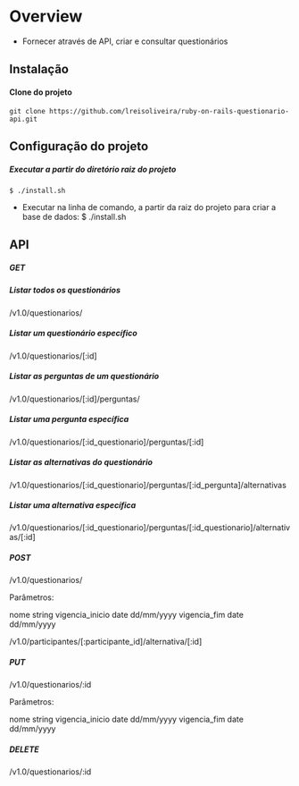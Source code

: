 # Overview

- Fornecer através de API, criar e consultar questionários

## Instalação
#### Clone do projeto
    git clone https://github.com/lreisoliveira/ruby-on-rails-questionario-api.git

## Configuração do projeto
##### Executar a partir do diretório raiz do projeto
```
$ ./install.sh
```

- Executar na linha de comando, a partir da raiz do projeto para criar a base de dados:
    $ ./install.sh

## API
##### GET
##### Listar todos os questionários

/v1.0/questionarios/

##### Listar um questionário específico

/v1.0/questionarios/[:id]

##### Listar as perguntas de um questionário

/v1.0/questionarios/[:id]/perguntas/

##### Listar uma pergunta específica

/v1.0/questionarios/[:id_questionario]/perguntas/[:id]

##### Listar as alternativas do questionário

/v1.0/questionarios/[:id_questionario]/perguntas/[:id_pergunta]/alternativas

##### Listar uma alternativa específica

/v1.0/questionarios/[:id_questionario]/perguntas/[:id_questionario]/alternativas/[:id]

##### POST

/v1.0/questionarios/

  Parâmetros:

  nome string
  vigencia_inicio date dd/mm/yyyy
  vigencia_fim date dd/mm/yyyy

/v1.0/participantes/[:participante_id]/alternativa/[:id]


##### PUT

/v1.0/questionarios/:id

  Parâmetros:

  nome string
  vigencia_inicio date dd/mm/yyyy
  vigencia_fim date dd/mm/yyyy


##### DELETE

/v1.0/questionarios/:id

